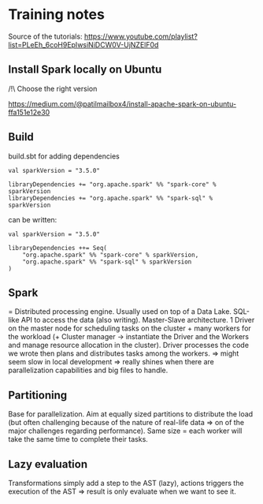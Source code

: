 # Training notes

Source of the tutorials: https://www.youtube.com/playlist?list=PLeEh_6coH9EpIwsiNiDCW0V-UjNZElF0d

## Install Spark locally on Ubuntu

/!\ Choose the right version

https://medium.com/@patilmailbox4/install-apache-spark-on-ubuntu-ffa151e12e30

## Build

build.sbt for adding dependencies
```
val sparkVersion = "3.5.0"

libraryDependencies += "org.apache.spark" %% "spark-core" % sparkVersion
libraryDependencies += "org.apache.spark" %% "spark-sql" % sparkVersion
```
can be written:
```
val sparkVersion = "3.5.0"

libraryDependencies ++= Seq(
    "org.apache.spark" %% "spark-core" % sparkVersion,
    "org.apache.spark" %% "spark-sql" % sparkVersion
)
```

## Spark

= Distributed processing engine. Usually used on top of a Data Lake. SQL-like API to access the data (also writing).
Master-Slave architecture. 1 Driver on the master node for scheduling tasks on the cluster + many workers for the workload (+ Cluster manager -> instantiate the Driver and the Workers and manage resource allocation in the cluster).
Driver processes the code we wrote then plans and distributes tasks among the workers.
=> might seem slow in local development => really shines when there are parallelization capabilities and big files to handle.

## Partitioning

Base for parallelization. Aim at equally sized partitions to distribute the load (but often challenging because of the nature of real-life data => on of the major challenges regarding performance).
Same size = each worker will take the same time to complete their tasks. 

## Lazy evaluation

Transformations simply add a step to the AST (lazy), actions triggers the execution of the AST => result is only evaluate when we want to see it.